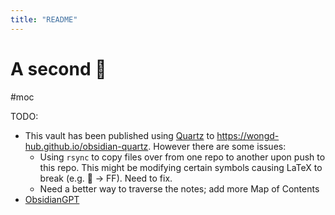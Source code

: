 ```yaml
---
title: "README"
---
```

# A second 🧠
#moc 

TODO:
- This vault has been published using [Quartz](https://quartz.jzhao.xyz/) to https://wongd-hub.github.io/obsidian-quartz. However there are some issues:
    - Using `rsync` to copy files over from one repo to another upon push to this repo. This might be modifying certain symbols causing LaTeX to break (e.g.  -> FF). Need to fix.
    - Need a better way to traverse the notes; add more Map of Contents
- [ObsidianGPT](https://www.reddit.com/r/ObsidianMD/comments/1522umt/a_gpt_assistant_within_obsidian_trained_on_your/?utm_source=share&utm_medium=ios_app&utm_name=ioscss&utm_content=2&utm_term=3)
